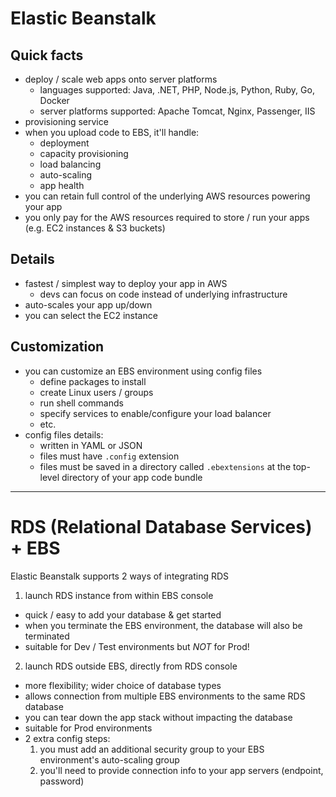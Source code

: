 # Elastic Beanstalk

## Quick facts
- deploy / scale web apps onto server platforms
  - languages supported: Java, .NET, PHP, Node.js, Python, Ruby, Go, Docker
  - server platforms supported: Apache Tomcat, Nginx, Passenger, IIS
- provisioning service
- when you upload code to EBS, it'll handle:
  - deployment
  - capacity provisioning
  - load balancing
  - auto-scaling
  - app health
- you can retain full control of the underlying AWS resources powering your app
- you only pay for the AWS resources required to store / run your apps (e.g. EC2 instances & S3 buckets)

## Details
- fastest / simplest way to deploy your app in AWS
  - devs can focus on code instead of underlying infrastructure
- auto-scales your app up/down
- you can select the EC2 instance

## Customization
- you can customize an EBS environment using config files
  - define packages to install
  - create Linux users / groups
  - run shell commands
  - specify services to enable/configure your load balancer
  - etc.
- config files details:
  - written in YAML or JSON
  - files must have `.config` extension
  - files must be saved in a directory called `.ebextensions` at the top-level directory of your app code bundle

___

# RDS (Relational Database Services) + EBS

Elastic Beanstalk supports 2 ways of integrating RDS
1. launch RDS instance from within EBS console
  - quick / easy to add your database & get started
  - when you terminate the EBS environment, the database will also be terminated
  - suitable for Dev / Test environments but _NOT_ for Prod!
2. launch RDS outside EBS, directly from RDS console
  - more flexibility; wider choice of database types
  - allows connection from multiple EBS environments to the same RDS database
  - you can tear down the app stack without impacting the database
  - suitable for Prod environments
  - 2 extra config steps:
    1. you must add an additional security group to your EBS environment's auto-scaling group
    2. you'll need to provide connection info to your app servers (endpoint, password)